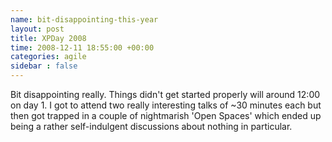 ```yaml
---
name: bit-disappointing-this-year
layout: post
title: XPDay 2008
time: 2008-12-11 18:55:00 +00:00
categories: agile
sidebar : false
---
```


Bit disappointing really. Things didn't get started properly will around 12:00 on day 1. I got to attend two really interesting talks of ~30 minutes each but then got trapped in a couple of nightmarish 'Open Spaces' which ended up being a rather self-indulgent discussions about nothing in particular.
  


